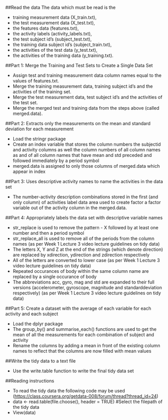 ﻿##Read the data
The data which must be read is the 
* training measurement data (X_train.txt), 
* the test measurement data (X_test.txt), 
* the features data (features.txt), 
* the activity labels (activity_labels.txt), 
* the test subject id’s (subject_test.txt), 
* the training data subject id’s (subject_train.txt), 
* the activities of the test data (y_test.txt),
* the activities of the training data (y_training.txt).

##Part 1: Merge the Training and Test Sets to Create a Single Data Set
* Assign test and training measurement data column names equal to the values of features.txt.
* Merge the training measurement data, training subject id’s and the activities of the training set.
* Merge the test measurement data, test subject id’s and the activities of the test set.
* Merge the merged test and training data from the steps above (called merged.data).

##Part 2: Extracts only the measurements on the mean and standard deviation for each measurement
* Load the stringr package
* Create an index variable that stores the column numbers the subjectid and activity columns as well the column numbers of all column names as  and of all column names that have mean and std preceded and followed immediately by a period symbol 
* merged.data is assigned to only those columns of merged.data which appear in index

##Part 3: Uses descriptive activity names to name the activities in the data set
* The number-activity description combinations stored in the first (and only column) of activities label data area used to create factor a factor variable out of the activity column in the merged.data.


##Part 4: Appropriately labels the data set with descriptive variable names
* str_replace is used to remove the pattern  -  X followed by at least one number and then a period symbol
* str_replace_all is used to remove all of the periods from the column names (as per Week 1 Lecture 3 video lecture guidelines on tidy data)
* The letters X, Y and Z at the end of the strings (which denote direction) are replaced by xdirection, ydirection and zdirection respectively
* All of the letters are converted to lower case (as per Week 1 Lecture 3 video lecture guidelines on tidy data)
* Repeated occurances of body within the same column name are replaced by a single occurance of body
* The abbreviations acc, gyro, mag and std are expanded to their full versions (accelerometer, gyroscope, magnitude and standarddeviation respectively) (as per Week 1 Lecture 3 video lecture guidelines on tidy data)

##Part 5: Create a dataset with the average of each variable for each activity and each subject
* Load the dplyr package
* The group_by() and summarise_each() functions are used to get the mean of all the measurements for each combination of subject and activity
* Rename the columns by adding a mean in front of the existing column names to reflect that the columns are now filled with mean values

##Write the tidy data to a text file
* Use the write.table function to write the final tidy data set

##Reading instructions
* To read the tidy data the following code may be used (https://class.coursera.org/getdata-008/forum/thread?thread_id=24)
* data <- read.table(file.choose(), header = TRUE) #Select the filepath of the tidy data
* View(data)
